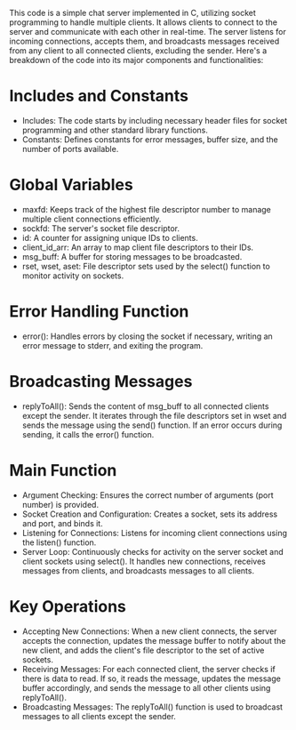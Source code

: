 This code is a simple chat server implemented in C, utilizing socket programming to handle multiple clients.
It allows clients to connect to the server and communicate with each other in real-time. 
The server listens for incoming connections, accepts them, and broadcasts messages received from any client to all connected clients, excluding the sender. 
Here's a breakdown of the code into its major components and functionalities:

# Includes and Constants
- Includes: The code starts by including necessary header files for socket programming and other standard library functions.
- Constants: Defines constants for error messages, buffer size, and the number of ports available.

# Global Variables
- maxfd: Keeps track of the highest file descriptor number to manage multiple client connections efficiently.
- sockfd: The server's socket file descriptor.
- id: A counter for assigning unique IDs to clients.
- client_id_arr: An array to map client file descriptors to their IDs.
- msg_buff: A buffer for storing messages to be broadcasted.
- rset, wset, aset: File descriptor sets used by the select() function to monitor activity on sockets.

# Error Handling Function
- error(): Handles errors by closing the socket if necessary, writing an error message to stderr, and exiting the program.

# Broadcasting Messages
- replyToAll(): Sends the content of msg_buff to all connected clients except the sender. 
It iterates through the file descriptors set in wset and sends the message using the send() function. 
If an error occurs during sending, it calls the error() function.

# Main Function
- Argument Checking: Ensures the correct number of arguments (port number) is provided.
- Socket Creation and Configuration: Creates a socket, sets its address and port, and binds it.
- Listening for Connections: Listens for incoming client connections using the listen() function.
- Server Loop: Continuously checks for activity on the server socket and client sockets using select(). It handles new connections, receives messages from clients, and broadcasts messages to all clients.

# Key Operations
- Accepting New Connections: When a new client connects, the server accepts the connection, updates the message buffer to notify about the new client, and adds the client's file descriptor to the set of active sockets.
- Receiving Messages: For each connected client, the server checks if there is data to read. If so, it reads the message, updates the message buffer accordingly, and sends the message to all other clients using replyToAll().
- Broadcasting Messages: The replyToAll() function is used to broadcast messages to all clients except the sender.
